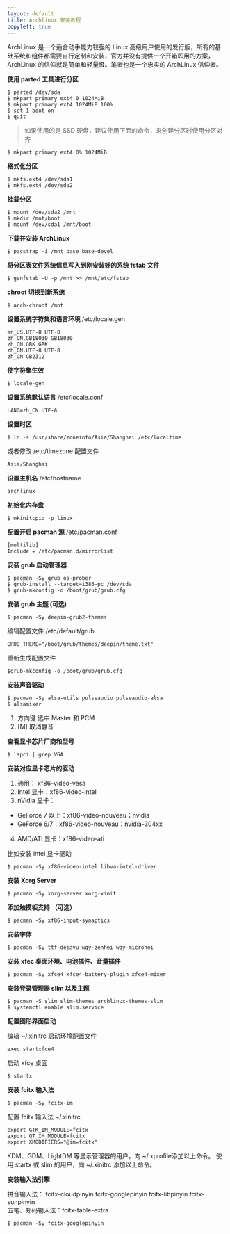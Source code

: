 ```yaml
---
layout: default
title: Archlinux 安装教程
copyleft: true
---
```



ArchLinux 是一个适合动手能力较强的 Linux 高级用户使用的发行版，所有的基础系统和组件都需要自行定制和安装，官方并没有提供一个开箱即用的方案，ArchLinux 的信仰就是简单和轻量级。笔者也是一个忠实的 ArchLinux 信仰者。

**使用 parted 工具进行分区**

    $ parted /dev/sda
    $ mkpart primary ext4 0 1024MiB
    $ mkpart primary ext4 1024MiB 100%
    $ set 1 boot on
    $ quit

> 如果使用的是 SSD 硬盘，建议使用下面的命令，来创建分区时使用分区对齐

    $ mkpart primary ext4 0% 1024MiB

**格式化分区**

    $ mkfs.ext4 /dev/sda1
    $ mkfs.ext4 /dev/sda2

**挂载分区**

    $ mount /dev/sda2 /mnt
    $ mkdir /mnt/boot
    $ mount /dev/sda1 /mnt/boot

**下载并安装 ArchLinux**

    $ pacstrap -i /mnt base base-devel

**将分区表文件系统信息写入到刚安装好的系统 fstab 文件**

    $ genfstab -U -p /mnt >> /mnt/etc/fstab

**chroot 切换到新系统**

    $ arch-chroot /mnt

**设置系统字符集和语言环境** /etc/locale.gen

    en_US.UTF-8 UTF-8
    zh_CN.GB18030 GB18030
    zh_CN.GBK GBK
    zh_CN.UTF-8 UTF-8
    zh_CN GB2312

**使字符集生效**

    $ locale-gen

**设置系统默认语言** /etc/locale.conf

    LANG=zh_CN.UTF-8

**设置时区**

    $ ln -s /usr/share/zoneinfo/Asia/Shanghai /etc/localtime

或者修改 /etc/timezone 配置文件

    Asia/Shanghai

**设置主机名** /etc/hostname

    archlinux

**初始化内存盘**

    $ mkinitcpio -p linux

**配置开启 pacman 源** /etc/pacman.conf

    [multilib]
    Include = /etc/pacman.d/mirrorlist

**安装 grub 启动管理器**

    $ pacman -Sy grub os-prober
    $ grub-install --target=i386-pc /dev/sda
    $ grub-mkconfig -o /boot/grub/grub.cfg

**安装 grub 主题 (可选)**

    $ pacman -Sy deepin-grub2-themes

编辑配置文件 /etc/default/grub

    GRUB_THEME="/boot/grub/themes/deepin/theme.txt"

重新生成配置文件

    $grub-mkconfig -o /boot/grub/grub.cfg

**安装声音驱动**

    $ pacman -Sy alsa-utils pulseaudio pulseaudio-alsa
    $ alsamixer

1. 方向键 选中 Master 和 PCM
2. [M] 取消静音

**查看显卡芯片厂商和型号**

    $ lspci | grep VGA

**安装对应显卡芯片的驱动**

1. 通用：      xf86-video-vesa
2. Intel 显卡：xf86-video-intel
3. nVidia 显卡：
  - GeForce 7 以上：xf86-video-nouveau；nvidia
  - GeForce 6/7：xf86-video-nouveau；nvidia-304xx

4. AMD/ATI 显卡：xf86-video-ati

比如安装 intel 显卡驱动

    $ pacman -Sy xf86-video-intel libva-intel-driver

**安装 Xorg Server**

    $ pacman -Sy xorg-server xorg-xinit

**添加触摸板支持 （可选）**

    $ pacman -Sy xf86-input-synaptics

**安装字体**

    $ pacman -Sy ttf-dejavu wqy-zenhei wqy-microhei

**安装 xfec 桌面环境、电池插件、音量插件**

    $ pacman -Sy xfce4 xfce4-battery-plugin xfce4-mixer

**安装登录管理器 slim 以及主题**

    $ pacman -S slim slim-themes archlinux-themes-slim
    $ systemctl enable slim.service

**配置图形界面启动**

编辑 ~/.xinitrc 启动环境配置文件

    exec startxfce4

启动 xfce 桌面

    $ startx

**安装 fcitx 输入法**

    $ pacman -Sy fcitx-im

配置 fcitx 输入法 ~/.xinitrc

    export GTK_IM_MODULE=fcitx
    export QT_IM_MODULE=fcitx
    export XMODIFIERS="@im=fcitx"

KDM、GDM、LightDM 等显示管理器的用户，向 ~/.xprofile添加以上命令。
使用 startx 或 slim 的用户，向 ~/.xinitrc 添加以上命令。

**安装输入法引擎**

拼音输入法：      fcitx-cloudpinyin fcitx-googlepinyin fcitx-libpinyin fcitx-sunpinyin  
五笔、郑码输入法：fcitx-table-extra

    $ pacman -Sy fcitx-googlepinyin
